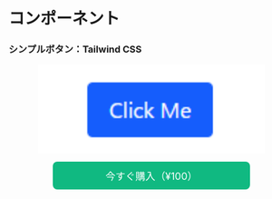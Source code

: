# コンポーネント

### シンプルボタン：Tailwind CSS

<img src="assets/img/2.png" alt="画像の説明" width="400" style="margin: 0 auto;display: block;">


<a href="https://katsuyuki7.gumroad.com/l/hnobv" target="_blank" style="
  display: inline-block;
  background: #10b981;
  color: white;
  padding: 0.75rem 1.5rem;
  border-radius: 0.5rem;
  font-size: 1.1rem;
  text-align: center;
  text-decoration: none;
  margin: 0 auto;
  display: block;
  max-width: 300px;
  ">
  今すぐ購入（¥100）
</a>  
